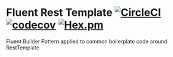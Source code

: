 # Fluent Rest Template [![CircleCI](https://circleci.com/gh/martinezcarlos/fluent-rest-template.svg?style=shield&circle-token=04fcca82fadd123d595b35c61bd1bcd93d112975)](https://circleci.com/gh/martinezcarlos/fluent-rest-template) [![codecov](https://codecov.io/gh/martinezcarlos/fluent-rest-template/branch/develop/graph/badge.svg?token=tlXxBkJNhD)](https://codecov.io/gh/martinezcarlos/fluent-rest-template) [![Hex.pm](https://img.shields.io/hexpm/l/plug)](http://www.apache.org/licenses/LICENSE-2.0)

Fluent Builder Pattern applied to common boilerplate code around RestTemplate
